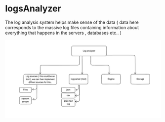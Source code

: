 # logsAnalyzer
The log analysis system helps make sense of the data ( data here corresponds to the massive log files containing information about everything that happens in the servers , databases etc.. )


![Logs Analyzer](./assets/logAnalyser_design.png)